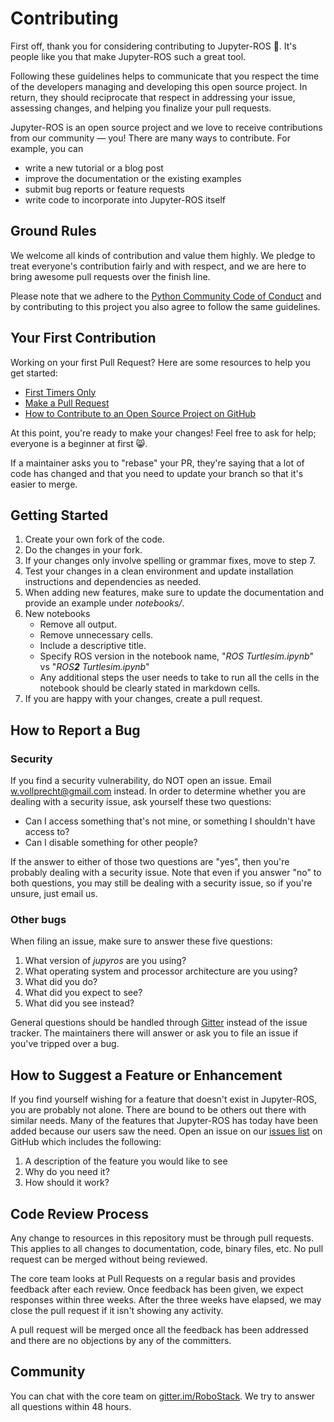 # Contributing

First off, thank you for considering contributing to Jupyter-ROS 🥳. It's people like you that make Jupyter-ROS such a great tool.


Following these guidelines helps to communicate that you respect the time of the developers managing and developing this open source project. In return, they should reciprocate that respect in addressing your issue, assessing changes, and helping you finalize your pull requests.

Jupyter-ROS is an open source project and we love to receive contributions from our community — you! There are many ways to contribute. For example, you can
- write a new tutorial or a blog post
- improve the documentation or the existing examples
- submit bug reports or feature requests
- write code to incorporate into Jupyter-ROS itself

## Ground Rules

We welcome all kinds of contribution and value them highly. We pledge to treat everyone's contribution fairly and with respect, and we are here to bring awesome pull requests over the finish line.

Please note that we adhere to the [Python Community Code of Conduct](https://www.python.org/psf/codeofconduct/) and by contributing to this project you also agree to follow the same guidelines.


## Your First Contribution

Working on your first Pull Request? Here are some resources to help you get started:
- [First Timers Only](https://www.firsttimersonly.com/)
- [Make a Pull Request](https://makeapullrequest.com/)
- [How to Contribute to an Open Source Project on GitHub](https://egghead.io/courses/how-to-contribute-to-an-open-source-project-on-github)

At this point, you're ready to make your changes! Feel free to ask for help; everyone is a beginner at first 😸.

If a maintainer asks you to "rebase" your PR, they're saying that a lot of code has changed and that you need to update your branch so that it's easier to merge.

## Getting Started

1. Create your own fork of the code.
2. Do the changes in your fork.
3. If your changes only involve spelling or grammar fixes, move to step 7.
4. Test your changes in a clean environment and update installation instructions and dependencies as needed.
5. When adding new features, make sure to update the documentation and provide an example under *notebooks/*. 
6. New notebooks
    - Remove all output.
    - Remove unnecessary cells.
    - Include a descriptive title.
    - Specify ROS version in the notebook name, "*ROS Turtlesim.ipynb*" vs "*ROS**2** Turtlesim.ipynb*"
    - Any additional steps the user needs to take to run all the cells in the notebook should be clearly stated in markdown cells.
7. If you are happy with your changes, create a pull request.


## How to Report a Bug

### Security

If you find a security vulnerability, do NOT open an issue. Email [w.vollprecht@gmail.com](mailto:w.vollprecht@gmail.com) instead. In order to determine whether you are dealing with a security issue, ask yourself these two questions:
- Can I access something that's not mine, or something I shouldn't have access to?
- Can I disable something for other people?

If the answer to either of those two questions are "yes", then you're probably dealing with a security issue. Note that even if you answer "no" to both questions, you may still be dealing with a security issue, so if you're unsure, just email us.

### Other bugs

When filing an issue, make sure to answer these five questions:

1. What version of *jupyros*  are you using?
2. What operating system and processor architecture are you using?
3. What did you do?
4. What did you expect to see?
5. What did you see instead?

General questions should be handled through [Gitter](https://gitter.im/RoboStack/Lobby) instead of the issue tracker. The maintainers there will answer or ask you to file an issue if you've tripped over a bug.


## How to Suggest a Feature or Enhancement

If you find yourself wishing for a feature that doesn't exist in Jupyter-ROS, you are probably not alone. There are bound to be others out there with similar needs. Many of the features that Jupyter-ROS has today have been added because our users saw the need. Open an issue on our [issues list](https://github.com/RoboStack/jupyter-ros/issues) on GitHub which includes the following:

1. A description of the feature you would like to see
2. Why do you need it?
3. How should it work?

## Code Review Process

Any change to resources in this repository must be through pull requests. This applies to all changes to documentation, code, binary files, etc. No pull request can be merged without being reviewed.

The core team looks at Pull Requests on a regular basis and provides feedback after each review. Once feedback has been given, we expect responses within three weeks. After the three weeks have elapsed, we may close the pull request if it isn't showing any activity.

A pull request will be merged once all the feedback has been addressed and there are no objections by any of the committers.


## Community

You can chat with the core team on [gitter.im/RoboStack](https://gitter.im/RoboStack/Lobby). We try to answer all questions within 48 hours.
